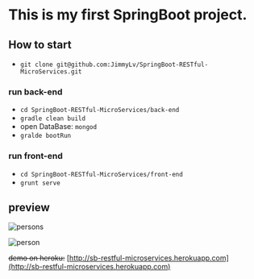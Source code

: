 # This is my first SpringBoot project.

## How to start

- `git clone git@github.com:JimmyLv/SpringBoot-RESTful-MicroServices.git`

### run back-end

- `cd SpringBoot-RESTful-MicroServices/back-end`
- `gradle clean build`
- open DataBase: `mongod`
- `gralde bootRun`

### run front-end

- `cd SpringBoot-RESTful-MicroServices/front-end`
- `grunt serve`


## preview

![persons](http://7xjbdq.com1.z0.glb.clouddn.com/persons.png)

![person](http://7xjbdq.com1.z0.glb.clouddn.com/person.png)

~~demo on heroku:~~ [http://sb-restful-microservices.herokuapp.com](http://sb-restful-microservices.herokuapp.com)
